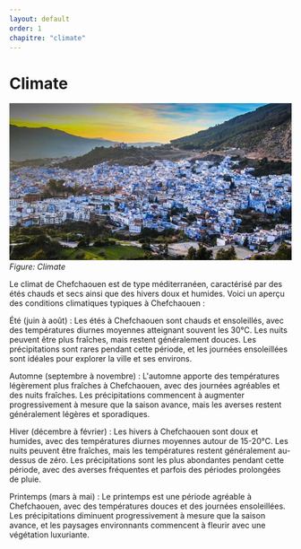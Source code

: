 ```yaml
---
layout: default
order: 1
chapitre: "climate"
---
```


# Climate

![Climate](./images/Climat-Meteo-Chefchaouen.jpg)
*Figure: Climate*

Le climat de Chefchaouen est de type méditerranéen, caractérisé par des étés chauds et secs ainsi que des hivers doux et humides. Voici un aperçu des conditions climatiques typiques à Chefchaouen :

Été (juin à août) : Les étés à Chefchaouen sont chauds et ensoleillés, avec des températures diurnes moyennes atteignant souvent les 30°C. Les nuits peuvent être plus fraîches, mais restent généralement douces. Les précipitations sont rares pendant cette période, et les journées ensoleillées sont idéales pour explorer la ville et ses environs.

Automne (septembre à novembre) : L'automne apporte des températures légèrement plus fraîches à Chefchaouen, avec des journées agréables et des nuits fraîches. Les précipitations commencent à augmenter progressivement à mesure que la saison avance, mais les averses restent généralement légères et sporadiques.

Hiver (décembre à février) : Les hivers à Chefchaouen sont doux et humides, avec des températures diurnes moyennes autour de 15-20°C. Les nuits peuvent être fraîches, mais les températures restent généralement au-dessus de zéro. Les précipitations sont les plus abondantes pendant cette période, avec des averses fréquentes et parfois des périodes prolongées de pluie.

Printemps (mars à mai) : Le printemps est une période agréable à Chefchaouen, avec des températures douces et des journées ensoleillées. Les précipitations diminuent progressivement à mesure que la saison avance, et les paysages environnants commencent à fleurir avec une végétation luxuriante.